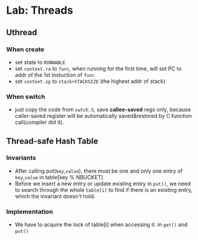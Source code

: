 # Lab: Threads

## Uthread

### When create

- set state to `RUNNABLE`
- set `context.ra` to `func`, when running for the first time, will set PC to addr of the 1st instuction of `func`
- set `context.sp` to `stack+STACKSIZE` (the highest addr of stack)

### When switch

- just copy the code from `swtch.S`, save **callee-saved** regs only, because caller-saved register will be automatically saved&restored by C function call(compiler did it).

## Thread-safe Hash Table

### Invariants

- After calling put(`key`,`value`), there must be one and only one entry of `key`,`value` in table[key % NBUCKET]
- Before we insert a new entry or update existing entry in `put()`, we need to search through the whole `table[i]` to find if there is an existing entry, which the invariant doesn't hold.

### Implementation

- We have to acquire the lock of table[i] when accessing it. in `get()` and `put()`

